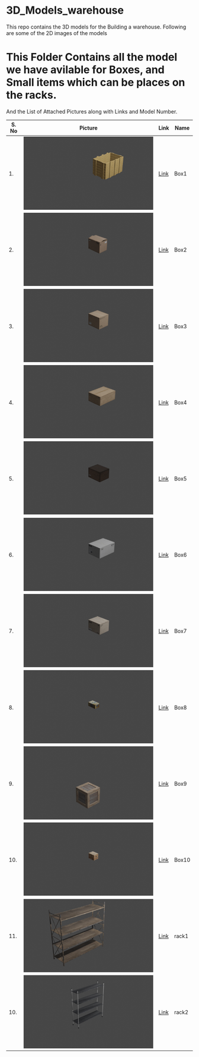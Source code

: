 # 3D_Models_warehouse

This repo contains the 3D models for the Building a warehouse. Following are some of the 2D images of the models

# This Folder Contains all the model we have avilable for Boxes, and Small items which can be places on the racks.
And the List of Attached Pictures along with Links and Model Number.

| S. No  | Picture |Link|Name |
| ------------- | ------------- |----|---|
| 1.  | ![alt text](./boxes/box1/model_img.png)  |<a href="https://github.com/AnuragSahu/3D_Models_warehouse/tree/master/Indivisual_Objects/boxes/box1"> Link </a>|Box1|
| 2.  | ![alt text](./boxes/box2/model_img.png)  |<a href="https://github.com/AnuragSahu/3D_Models_warehouse/tree/master/Indivisual_Objects/boxes/box2"> Link </a>|Box2|
| 3.  | ![alt text](./boxes/box3/model_img.png)  |<a href="https://github.com/AnuragSahu/3D_Models_warehouse/tree/master/Indivisual_Objects/boxes/box3"> Link </a>|Box3|
| 4.  | ![alt text](./boxes/box4/model_img.png)  |<a href="https://github.com/AnuragSahu/3D_Models_warehouse/tree/master/Indivisual_Objects/boxes/box4"> Link </a>|Box4|
| 5.  | ![alt text](./boxes/box5/model_img.png)  |<a href="https://github.com/AnuragSahu/3D_Models_warehouse/tree/master/Indivisual_Objects/boxes/box5"> Link </a>|Box5|
| 6.  | ![alt text](./boxes/box6/model_img.png)  |<a href="https://github.com/AnuragSahu/3D_Models_warehouse/tree/master/Indivisual_Objects/boxes/box6"> Link </a>|Box6|
| 7.  | ![alt text](./boxes/box7/model_img.png)  |<a href="https://github.com/AnuragSahu/3D_Models_warehouse/tree/master/Indivisual_Objects/boxes/box7"> Link </a>|Box7|
| 8.  | ![alt text](./boxes/box8/model_img.png)  |<a href="https://github.com/AnuragSahu/3D_Models_warehouse/tree/master/Indivisual_Objects/boxes/box8"> Link </a>|Box8|
| 9.  | ![alt text](./boxes/box9/model_img.png)  |<a href="https://github.com/AnuragSahu/3D_Models_warehouse/tree/master/Indivisual_Objects/boxes/box9"> Link </a>|Box9|
| 10.  | ![alt text](./boxes/box10/model_img.png)  |<a href="https://github.com/AnuragSahu/3D_Models_warehouse/tree/master/Indivisual_Objects/boxes/box10"> Link </a>|Box10|
| 11.  | ![alt text](./racks/rack1/model_img.png)  |<a href="https://github.com/AnuragSahu/3D_Models_warehouse/tree/master/Indivisual_Objects/racks/rack1"> Link </a>|rack1|
| 10.  | ![alt text](./racks/rack2/model_img.png)  |<a href="https://github.com/AnuragSahu/3D_Models_warehouse/tree/master/Indivisual_Objects/racks/rack2"> Link </a>|rack2|